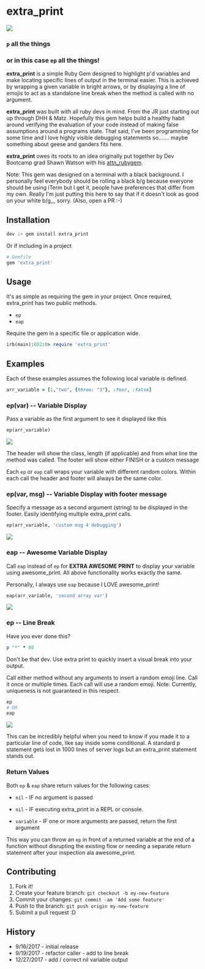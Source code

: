 # extra_print

<img src="https://media.giphy.com/media/UCqJOcLU3OGoE/giphy.gif" />

### ```p``` all the things
### or in this case ```ep``` all the things!

__extra_print__ is a simple Ruby Gem designed to highlight p'd variables and make locating specific lines of output in the terminal easier. This is achieved by wrapping a given variable in bright arrows, or by displaying a line of emojis to act as a standalone line break when the method is called with no argument.

__extra_print__ was built with all ruby devs in mind. From the JR just starting out up through DHH & Matz. Hopefully this gem helps build a healthy habit around verifying the evaluation of your code instead of making false assumptions around a programs state. That said, I've been programming for some time and I love highly visible debugging statements so....... maybe something about geese and ganders fits here.

__extra_print__ owes its roots to an idea originally put together by Dev Bootcamp grad Shawn Watson with his [attn_rubygem](https://github.com/its-swats/attn_rubygem).

Note: This gem was designed on a terminal with a black background. I personally feel everybody should be rolling a black b/g because everyone should be using iTerm but I get it, people have preferences that differ from my own. Really I'm just putting this here to say that if it doesn't look as good on your white b/g,,, sorry. (Also, open a PR :-)

## Installation

```bash
dev :> gem install extra_print
```

Or if including in a project

```ruby
# Gemfile
gem 'extra_print'
```

## Usage

It's as simple as requiring the gem in your project. Once required, extra_print has two public methods.

- ```ep```
- ```eap```

Require the gem in a specific file or application wide.

```ruby
irb(main):002:0> require 'extra_print'
```

## Examples

Each of these examples assumes the following local variable is defined.
```ruby
arr_variable = [1,"two", {three: "3"}, :four, :false]
```

### ep(var) -- Variable Display

Pass a variable as the first argument to see it displayed like this

```ruby
ep(arr_variable)
```

<img src="https://www.dropbox.com/s/304tsssjyqb7y5c/ep.png?raw=1" />

The header will show the class, length (if applicable) and from what line the method was called.
The footer will show either FINISH or a custom message

Each ```ep``` or ```eap``` call wraps your variable with different random colors. Within each call the header and footer will always be the same color.

### ep(var, msg) -- Variable Display with footer message

Specify a message as a second argument (string) to be displayed in the footer. Easily identifying multiple extra_print calls.

```ruby
ep(arr_variable, 'custom msg 4 debugging')
```

<img src="https://www.dropbox.com/s/jdea6amjrb2kq4q/ep_with_msg.png?raw=1" />

### eap -- Awesome Variable Display

Call ```eap``` instead of ```ep``` for __EXTRA AWESOME PRINT__ to display your variable using awesome_print. All above functionality works exactly the same.

Personally, I always use ```eap``` because I LOVE awesome_print!

```ruby
eap(arr_variable, 'second array var')
```

<img src="https://www.dropbox.com/s/uv041yv2timjrnt/eap_with_msg.png?raw=1" />

### ep -- Line Break

Have you ever done this?
```ruby
p "*" * 80
```

Don't be that dev. Use extra print to quickly insert a visual break into your output.

Call either method without any arguments to insert a random emoji line. Call it once or multiple times. Each call will use a random emoji. Note: Currently, uniqueness is not  guaranteed in this respect.

```ruby
ep
# OR
eap
```

<img src="https://www.dropbox.com/s/355n4xmezra9wt1/line_break.png?raw=1" />

This can be incredibly helpful when you need to know if you made it to a particular line of code, like say inside some conditional. A standard p statement gets lost in 1000 lines of server logs but an extra_print statement stands out.

### Return Values

Both ```ep``` & ```eap``` share return values for the following cases:

- ```nil``` - IF no argument is passed

- ```nil``` - IF executing extra_print in a REPL or console.

- ```variable``` - IF one or more arguments are passed, return the first argument

This way you can throw an ```ep``` in front of a returned variable at the end of a function without disrupting the existing flow or needing a separate return statement after your inspection ala awesome_print.

## Contributing

1. Fork it!
2. Create your feature branch: `git checkout -b my-new-feature`
3. Commit your changes: `git commit -am 'Add some feature'`
4. Push to the branch: `git push origin my-new-feature`
5. Submit a pull request :D

## History

* 9/16/2017 - initial release
* 9/19/2017 - refactor caller - add to line break
* 12/27/2017 - add / correct nil variable output
